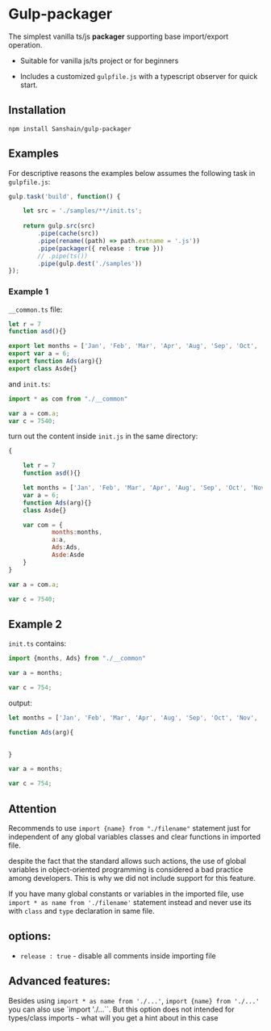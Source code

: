 # Gulp-packager

The simplest vanilla ts/js **packager** supporting base import/export operation. 

- Suitable for vanilla js/ts project or for beginners

- Includes a customized `gulpfile.js` with a typescript observer for quick start.

## Installation

```
npm install Sanshain/gulp-packager
```

## Examples

For descriptive reasons the examples below assumes the following task in `gulpfile.js`:

```ts
gulp.task('build', function() {

    let src = './samples/**/init.ts';
    
    return gulp.src(src)                       
        .pipe(cache(src))
        .pipe(rename((path) => path.extname = '.js'))                              
        .pipe(packager({ release : true })) 
        // .pipe(ts())
        .pipe(gulp.dest('./samples'))
});
```

### Example 1

`__common.ts` file: 

```javascript
let r = 7
function asd(){}

export let months = ['Jan', 'Feb', 'Mar', 'Apr', 'Aug', 'Sep', 'Oct', 'Nov', 'Dec'];
export var a = 6;
export function Ads(arg){}
export class Asde{}
```

and `init.ts`:

```typescript
import * as com from "./__common"

var a = com.a;
var c = 7540;
```


turn out the content inside `init.js` in the same directory:

```js
{

    let r = 7
    function asd(){}

    let months = ['Jan', 'Feb', 'Mar', 'Apr', 'Aug', 'Sep', 'Oct', 'Nov', 'Dec'];
    var a = 6;
    function Ads(arg){}
    class Asde{}

    var com = {
     		months:months,
    		a:a,
    		Ads:Ads,
    		Asde:Asde 
    }
}

var a = com.a;

var c = 7540;
```

## Example 2

`init.ts` contains:

```js
import {months, Ads} from "./__common"

var a = months;

var c = 754;
```

output: 

```js
let months = ['Jan', 'Feb', 'Mar', 'Apr', 'Aug', 'Sep', 'Oct', 'Nov', 'Dec'];

function Ads(arg){

	
}

var a = months;

var c = 754;
```

## Attention

Recommends to use `import {name} from "./filename"` statement just for independent of any global variables classes and clear functions in imported file.

despite the fact that the standard allows such actions, the use of global variables in object-oriented programming is considered a bad practice among developers.
This is why we did not include support for this feature. 

If you have many global constants or variables in the imported file, use  `import * as name from './filename'` statement instead and 
never use its with `class` and `type` declaration in same file.

## options:

- `release : true` - disable all comments inside importing file

## Advanced features: 

Besides using `import * as name from './...'`, `import {name} from './...'` you can also use `import './...``. 
But this option does not intended for types/class imports - what will you get a hint about in this case




